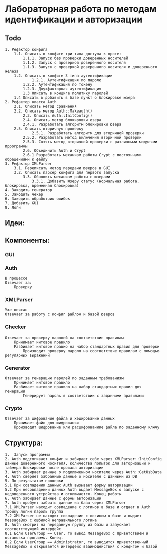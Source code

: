 # Лабораторная работа по методам идентификации и авторизации
## Todo
	1. Рефактор конфига
		1.1. Описать в конфиге три типа доступа к проге:
			1.1.1. Запуск без проверки доверенных носителей
			1.1.2. Запуск с проверкой доверенного носителя
			1.1.3. Запуск с проверкой доверенного носителя и доверенного железа
   		1.2. Описать в конфиге 3 типа аутентификации
     			1.2.1. Аутентификация по паролю
			1.2.2. Аутентификация по токену
   			1.2.3. Двухфакторная аутентификация
      		1.3 Описать в конфиге политику паролей
		1.4 Описать в добавить в базе пункт о блокировке юзера
	2. Рефактор класса Auth
		2.1. Описать метод сравнения
  		2.2. Описать метод Auth::Makeauth()
    		2.3. Описать Auth::InitConfig()
      		2.4. Описать метод блокировки юзера
			2.4.1. Разработать алгоритм блокировки юзера
   		2.5. Описать вторичную проверку
     			2.5.1. Разработать алгоритм для вторичной проверки
			2.5.2. Разработать метод включения вторичной проверки
   			2.5.3. Свзять метод вторичной проверки с различными модулями пррограммы
      		2.6. Объединить Auth и Crypt
			2.6.1 Разработать механизм работы Crypt с постоянными обращениями к файлу
	3. Рефактор XMLParser
 		3.1. Переписать метод передачи юзеров в GUI
   		3.2. Описать парсер конфига для первого запуска
     		3.3. Обновить механизм работы с юзерами
       			3.3.1. Добавить Юзеру статус (нормальная работа, блокировка, временная блокировка)
	4. Закодить генератор
	5. Закодить чекер
	6. Закодить обработчик ошибок
 	7. Добавить GUI
  	8. Логи 
 	
	
## Идеи:
	
## Компоненты: 
### GUI
### Auth
	В процессе
	Отвечает за:
		Проверку 
### XMLParser
	Уже описан
	Отвечает за работу с конфиг файлом и базой юзеров
### Checker
	Отвечает за проверку паролей на соответствие правилам
 		Принимает интовое правило
   		Разбивает интовое правио на набор стандартных правил для проверки
     		Производит проверку пароля на соответствие правилам с помощью регулярных выражений
### Generator
	Отвечает за генерацию паролей по заданным требованиям
 		Принимает интовое правило
   		Разбивает интовое правило на набор стандартных правил для генерации
     		Генерирует пароль в соответствии с заданными правилами
### Crypto
	Отвечает за шифрование файла и хеширование данных
 		Принимает файл для шифрования
   		Производит шифрование или расшифрованиие файла по заданному ключу



## Структура:
	1.  Запуск программы
	2. Auth подтягивает конфиг и забирает себе через XMLParser::InitConfig данные доверенного носителя, количества попыток для авторизации и таймера блокировки после провала авторизации
	3. Auth забирает данные о подключенном носителе через Auth::GetUsbData
	4. Auth сверяет забранные данные о носителе с данными из DB
	5. По результатам проверки
	5.1 При совпадении данных Auth вызывает форму авторизации
	5.2 При несовпадении данных Auth выдает MessageBox о запуске с недоверенного устройства и отключается. Конец работы
	6. Auth забирает данные с формы авторизации
	7. Auth пробует забрать данные из базы через XMLParser
	7.1 XMLParser находит совпадение с логинов в базе и отдает в Auth тройку логин пароль группа
	7.2 XMLParser не находит совпадение с логином в базе и выдает MessageBox с ошбикой неправильного логина
	8. Auth смотрит на переданную группу из базы и запускает соответствующий интерфейс
	8.1 Если UserGroup == User, то вывод MessageBox с приветствием и остановка прогаммы. Конец.
	8.2 Если UserGroup == Administrator, то выводится приветственный MessageBox и открывается интерфейс взаимодействия с конфигом и базой
	
